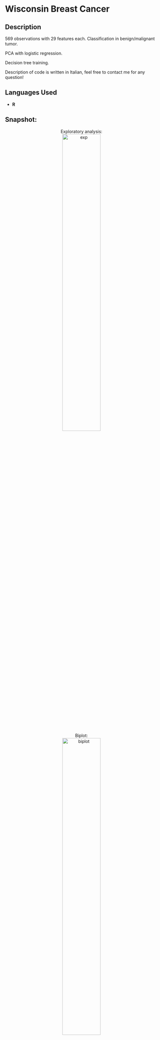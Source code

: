 <h1>Wisconsin Breast Cancer</h1>


<h2>Description</h2>

569 observations with 29 features each. Classification in benign/malignant tumor.

PCA with logistic regression.

Decision tree training.

Description of code is written in Italian, feel free to contact me for any question!
<br />


<h2>Languages Used</h2>

- <b>R</b> 

<h2>Snapshot:</h2>

<p align="center">
Exploratory analysis: <br/>
<img src="https://i.imgur.com/OrAhfBz.png" height="50%" width="50%" alt="exp"/>
<br />
<br />
Biplot:  <br/>
<img src="https://i.imgur.com/1uQ4VEQ.png" height="50%" width="50%" alt="biplot"/>
<br />
Logistic regression on PCA:  <br/>
<img src="https://i.imgur.com/uEmH1Yu.png" height="50%" width="50%" alt="logreg"/>
<br />
Cost complexity pruning:  <br/>
<img src="https://i.imgur.com/sp0k0nc.png" height="50%" width="50%" alt="pruning"/>
<br />
<img src="https://i.imgur.com/2V1AtHV.png" height="50%" width="50%" alt="pruning2"/>
<br />
Rpart library:  <br/>
<img src="https://i.imgur.com/Q7JND9U.png" height="50%" width="50%" alt="rpart"/>
<br />

<!--
 ```diff
- text in red
+ text in green
! text in orange
# text in gray
@@ text in purple (and bold)@@
```
--!>
